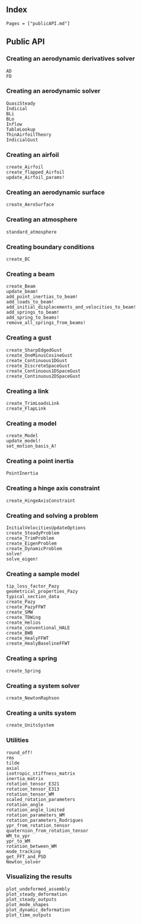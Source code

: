 ## Index

```@index
Pages = ["publicAPI.md"]
```

## Public API

### Creating an aerodynamic derivatives solver
```@docs
AD
FD
```

### Creating an aerodynamic solver
```@docs
QuasiSteady
Indicial
BLi
BLo
Inflow
TableLookup
ThinAirfoilTheory
IndicialGust
```

### Creating an airfoil
```@docs
create_Airfoil
create_flapped_Airfoil
update_Airfoil_params!
```

### Creating an aerodynamic surface
```@docs
create_AeroSurface
```

### Creating an atmosphere
```@docs
standard_atmosphere
```

### Creating boundary conditions
```@docs
create_BC
```

### Creating a beam
```@docs
create_Beam
update_beam!
add_point_inertias_to_beam!
add_loads_to_beam!
add_initial_displacements_and_velocities_to_beam!
add_springs_to_beam!
add_spring_to_beams!
remove_all_springs_from_beams!
```

### Creating a gust
```@docs
create_SharpEdgedGust
create_OneMinusCosineGust
create_Continuous1DGust
create_DiscreteSpaceGust
create_Continuous1DSpaceGust
create_Continuous2DSpaceGust
```

### Creating a link
```@docs
create_TrimLoadsLink
create_FlapLink
```

### Creating a model
```@docs
create_Model
update_model!
set_motion_basis_A!
```

### Creating a point inertia
```@docs
PointInertia
```

### Creating a hinge axis constraint
```@docs
create_HingeAxisConstraint
```

### Creating and solving a problem
```@docs
InitialVelocitiesUpdateOptions
create_SteadyProblem
create_TrimProblem
create_EigenProblem
create_DynamicProblem
solve!
solve_eigen!
```

### Creating a sample model
```@docs
tip_loss_factor_Pazy
geometrical_properties_Pazy
typical_section_data
create_Pazy
create_PazyFFWT
create_SMW
create_TDWing
create_Helios
create_conventional_HALE
create_BWB
create_HealyFFWT
create_HealyBaselineFFWT
```

### Creating a spring
```@docs
create_Spring
```

### Creating a system solver
```@docs
create_NewtonRaphson
```

### Creating a units system
```@docs
create_UnitsSystem
```

### Utilities
```@docs
round_off!
rms
tilde
axial
isotropic_stiffness_matrix
inertia_matrix
rotation_tensor_E321
rotation_tensor_E313
rotation_tensor_WM
scaled_rotation_parameters
rotation_angle
rotation_angle_limited
rotation_parameters_WM
rotation_parameters_Rodrigues
ypr_from_rotation_tensor
quaternion_from_rotation_tensor
WM_to_ypr
ypr_to_WM
rotation_between_WM
mode_tracking
get_FFT_and_PSD
Newton_solver
```

### Visualizing the results
```@docs
plot_undeformed_assembly
plot_steady_deformation
plot_steady_outputs
plot_mode_shapes
plot_dynamic_deformation
plot_time_outputs
```